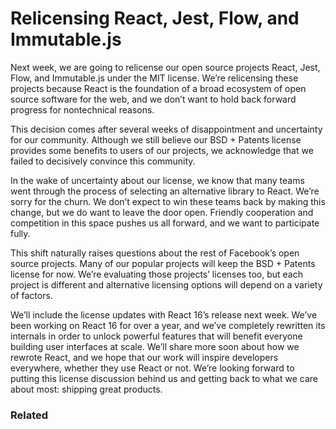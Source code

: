 Relicensing React, Jest, Flow, and Immutable.js
===============================================

Next week, we are going to relicense our open source projects React, Jest, Flow, and Immutable.js under the MIT license. We’re relicensing these projects because React is the foundation of a broad ecosystem of open source software for the web, and we don’t want to hold back forward progress for nontechnical reasons.

This decision comes after several weeks of disappointment and uncertainty for our community. Although we still believe our BSD + Patents license provides some benefits to users of our projects, we acknowledge that we failed to decisively convince this community.

In the wake of uncertainty about our license, we know that many teams went through the process of selecting an alternative library to React. We’re sorry for the churn. We don’t expect to win these teams back by making this change, but we do want to leave the door open. Friendly cooperation and competition in this space pushes us all forward, and we want to participate fully.

This shift naturally raises questions about the rest of Facebook’s open source projects. Many of our popular projects will keep the BSD + Patents license for now. We’re evaluating those projects’ licenses too, but each project is different and alternative licensing options will depend on a variety of factors.

We’ll include the license updates with React 16’s release next week. We’ve been working on React 16 for over a year, and we’ve completely rewritten its internals in order to unlock powerful features that will benefit everyone building user interfaces at scale. We’ll share more soon about how we rewrote React, and we hope that our work will inspire developers everywhere, whether they use React or not. We’re looking forward to putting this license discussion behind us and getting back to what we care about most: shipping great products.




### Related